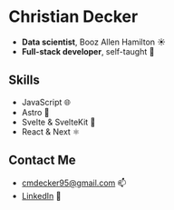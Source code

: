 # Christian Decker
- **Data scientist**, Booz Allen Hamilton ☀️
- **Full-stack developer**, self-taught 🌙


## Skills
- JavaScript 🌐
- Astro 🚀
- Svelte & SvelteKit 🔶
- React & Next ⚛️

## Contact Me
- [cmdecker95@gmail.com](mailto:cmdecker95@gmail.com) 📫
- [LinkedIn](https://www.linkedin.com/in/cmdecker95/) 📘
